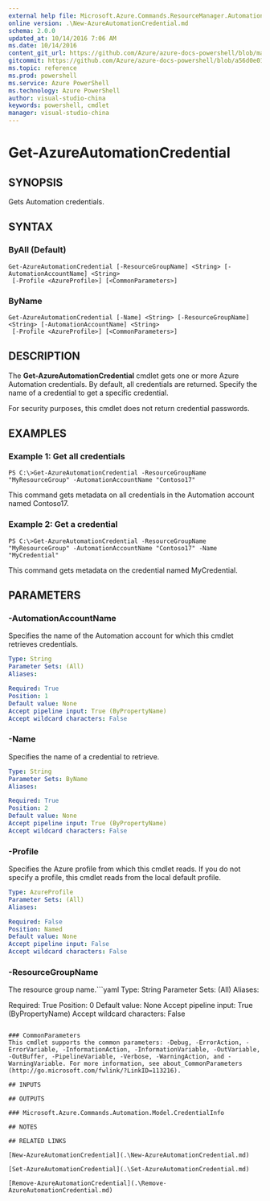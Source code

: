 ```yaml
---
external help file: Microsoft.Azure.Commands.ResourceManager.Automation.dll-Help.xml
online version: .\New-AzureAutomationCredential.md
schema: 2.0.0
updated_at: 10/14/2016 7:06 AM
ms.date: 10/14/2016
content_git_url: https://github.com/Azure/azure-docs-powershell/blob/master/azureps-cmdlets-docs/ResourceManager/AzureRM.Automation/v0.9.8/CmdletMDs/Get-AzureAutomationCredential.md
gitcommit: https://github.com/Azure/azure-docs-powershell/blob/a56d0e01e65c2c33aa2af13dd29addc94ead6e88/azureps-cmdlets-docs/ResourceManager/AzureRM.Automation/v0.9.8/CmdletMDs/Get-AzureAutomationCredential.md
ms.topic: reference
ms.prod: powershell
ms.service: Azure PowerShell
ms.technology: Azure PowerShell
author: visual-studio-china
keywords: powershell, cmdlet
manager: visual-studio-china
---
```


# Get-AzureAutomationCredential

## SYNOPSIS
Gets Automation credentials.

## SYNTAX

### ByAll (Default)
```
Get-AzureAutomationCredential [-ResourceGroupName] <String> [-AutomationAccountName] <String>
 [-Profile <AzureProfile>] [<CommonParameters>]
```

### ByName
```
Get-AzureAutomationCredential [-Name] <String> [-ResourceGroupName] <String> [-AutomationAccountName] <String>
 [-Profile <AzureProfile>] [<CommonParameters>]
```

## DESCRIPTION
The **Get-AzureAutomationCredential** cmdlet gets one or more Azure Automation credentials.
By default, all credentials are returned.
Specify the name of a credential to get a specific credential.

For security purposes, this cmdlet does not return credential passwords.

## EXAMPLES

### Example 1: Get all credentials
```
PS C:\>Get-AzureAutomationCredential -ResourceGroupName "MyResourceGroup" -AutomationAccountName "Contoso17"
```

This command gets metadata on all credentials in the Automation account named Contoso17.

### Example 2: Get a credential
```
PS C:\>Get-AzureAutomationCredential -ResourceGroupName "MyResourceGroup" -AutomationAccountName "Contoso17" -Name "MyCredential"
```

This command gets metadata on the credential named MyCredential.

## PARAMETERS

### -AutomationAccountName
Specifies the name of the Automation account for which this cmdlet retrieves credentials.

```yaml
Type: String
Parameter Sets: (All)
Aliases: 

Required: True
Position: 1
Default value: None
Accept pipeline input: True (ByPropertyName)
Accept wildcard characters: False
```

### -Name
Specifies the name of a credential to retrieve.

```yaml
Type: String
Parameter Sets: ByName
Aliases: 

Required: True
Position: 2
Default value: None
Accept pipeline input: True (ByPropertyName)
Accept wildcard characters: False
```

### -Profile
Specifies the Azure profile from which this cmdlet reads.
If you do not specify a profile, this cmdlet reads from the local default profile.

```yaml
Type: AzureProfile
Parameter Sets: (All)
Aliases: 

Required: False
Position: Named
Default value: None
Accept pipeline input: False
Accept wildcard characters: False
```

### -ResourceGroupName
The resource group name.```yaml
Type: String
Parameter Sets: (All)
Aliases: 

Required: True
Position: 0
Default value: None
Accept pipeline input: True (ByPropertyName)
Accept wildcard characters: False
```

### CommonParameters
This cmdlet supports the common parameters: -Debug, -ErrorAction, -ErrorVariable, -InformationAction, -InformationVariable, -OutVariable, -OutBuffer, -PipelineVariable, -Verbose, -WarningAction, and -WarningVariable. For more information, see about_CommonParameters (http://go.microsoft.com/fwlink/?LinkID=113216).

## INPUTS

## OUTPUTS

### Microsoft.Azure.Commands.Automation.Model.CredentialInfo

## NOTES

## RELATED LINKS

[New-AzureAutomationCredential](.\New-AzureAutomationCredential.md)

[Set-AzureAutomationCredential](.\Set-AzureAutomationCredential.md)

[Remove-AzureAutomationCredential](.\Remove-AzureAutomationCredential.md)

